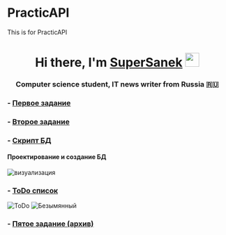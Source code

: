 # PracticAPI
This is for PracticAPI
<h1 align="center">Hi there, I'm <a href="https://daniilshat.ru/" target="_blank">SuperSanek</a> 
<img src="https://github.com/blackcater/blackcater/raw/main/images/Hi.gif" height="32"/></h1>
<h3 align="center">Computer science student, IT news writer from Russia 🇷🇺</h3>
 

  ### - [Первое задание](https://github.com/SashaTarmosin/PracticAPI/tree/main/Backendapi)<br>
  
  ### - [Второе задание ](https://github.com/SashaTarmosin/PracticAPI/tree/main/BackendApiWithControllers/Backendapi)<br>
  
  ### - [Скрипт БД](https://github.com/SashaTarmosin/PracticAPI/blob/main/DevelopingDataBase/bd.sql) <br> 
  #### Проектирование и создание БД
  ![визуализация](https://user-images.githubusercontent.com/124984509/224294032-8fae953d-4cfb-46e7-a6d8-52adc854a4f3.png)<br>
  ### - [ToDo список ](https://github.com/users/SashaTarmosin/projects/1)<br>
![ToDo](https://user-images.githubusercontent.com/124984509/224318426-1420c4e2-ce97-4dfa-b10a-8ac46c9b1e4c.JPG)
![Безымянный](https://user-images.githubusercontent.com/124984509/224318656-9bc08375-6618-4280-8e97-ded8325ca986.png)
 ### - [Пятое задание (архив) ](https://github.com/SashaTarmosin/PracticAPI/blob/main/Task5.rar)<br>


